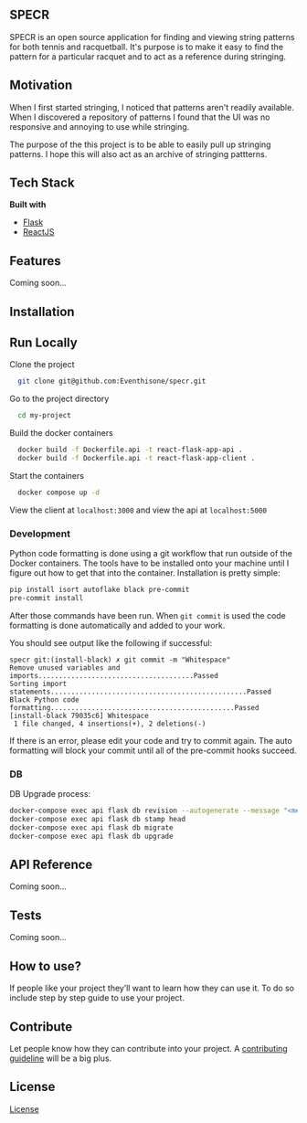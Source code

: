 
## SPECR


SPECR is an open source application for finding and viewing string patterns for both tennis and racquetball.
It's purpose is to make it easy to find the pattern for a particular racquet and to act as a reference during stringing.


## Motivation

When I first started stringing, I noticed that patterns aren't readily available. When I discovered a repository of patterns I found that the UI was no responsive and annoying to use while stringing.

The purpose of the this project is to be able to easily pull up stringing patterns. I hope this will also act as an archive of stringing pattterns.


## Tech Stack

<b>Built with</b>
- [Flask](https://flask.palletsprojects.com/)
- [ReactJS](https://reactjs.org/)


## Features

Coming soon...

## Installation

## Run Locally

Clone the project

```bash
  git clone git@github.com:Eventhisone/specr.git
```

Go to the project directory

```bash
  cd my-project
```

Build the docker containers

```bash
  docker build -f Dockerfile.api -t react-flask-app-api .
  docker build -f Dockerfile.api -t react-flask-app-client .
```

Start the containers

```bash
  docker compose up -d
```

View the client at `localhost:3000` and view the api at `localhost:5000`

### Development

Python code formatting is done using a git workflow that run outside of the Docker containers.
The tools have to be installed onto your machine until I figure out how to get that into the container.
Installation is pretty simple:

```bash
pip install isort autoflake black pre-commit
pre-commit install
```

After those commands have been run. When `git commit` is used the code formatting is done automatically and added to your work.

You should see output like the following if successful:

```shell
specr git:(install-black) ✗ git commit -m "Whitespace"
Remove unused variables and imports......................................Passed
Sorting import statements................................................Passed
Black Python code formatting.............................................Passed
[install-black 79035c6] Whitespace
 1 file changed, 4 insertions(+), 2 deletions(-)
```

If there is an error, please edit your code and try to commit again. The auto formatting will block your commit until all of the pre-commit hooks succeed.

### DB

DB Upgrade process:

```bash
docker-compose exec api flask db revision --autogenerate --message "<message>"
docker-compose exec api flask db stamp head
docker-compose exec api flask db migrate   
docker-compose exec api flask db upgrade
```

## API Reference

Coming soon...

## Tests

Coming soon...

## How to use?
If people like your project they’ll want to learn how they can use it. To do so include step by step guide to use your project.

## Contribute

Let people know how they can contribute into your project. A [contributing guideline](https://github.com/zulip/zulip-electron/blob/master/CONTRIBUTING.md) will be a big plus.

## License

[License](https://github.com/eventhisone/specr/blob/master/LICENSE.md)